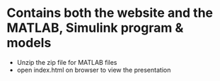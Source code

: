 # Contains both the website and the MATLAB, Simulink program & models

- Unzip the zip file for MATLAB files
- open index.html on browser to view the presentation 
